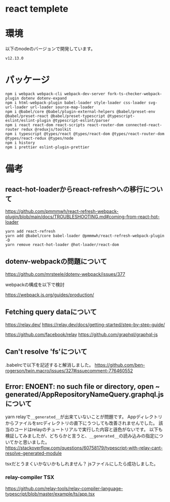 # react templete

# 環境
以下のnodeのバージョンで開発しています。
```
v12.13.0
```

# パッケージ

```
npm i webpack webpack-cli webpack-dev-server fork-ts-checker-webpack-plugin dotenv dotenv-expand
npm i html-webpack-plugin babel-loader style-loader css-loader svg-url-loader url-loader source-map-loader
npm i @babel/core @babel/plugin-external-helpers @babel/preset-env @babel/preset-react @babel/preset-typescript @typescript-eslint/eslint-plugin @typescript-eslint/parser
npm i react react-dom react-scripts react-router-dom connected-react-router redux @reduxjs/toolkit
npm i typescript @types/react @types/react-dom @types/react-router-dom @types/react-redux @types/node
npm i history
npm i prettier eslint-plugin-prettier
```

# 備考

## react-hot-loaderからreact-refreshへの移行について
https://github.com/pmmmwh/react-refresh-webpack-plugin/blob/main/docs/TROUBLESHOOTING.md#coming-from-react-hot-loader

```
yarn add react-refresh
yarn add @babel/core babel-loader @pmmmwh/react-refresh-webpack-plugin -D
yarn remove react-hot-loader @hot-loader/react-dom
```

## dotenv-webpackの問題について
https://github.com/mrsteele/dotenv-webpack/issues/377

webpackの構成を以下で検討

https://webpack.js.org/guides/production/

## Fetching query dataについて

https://relay.dev/
https://relay.dev/docs/getting-started/step-by-step-guide/

https://github.com/facebook/relay
https://github.com/graphql/graphql-js

## Can't resolve 'fs'について
.babelrcで以下を記述すると解消しました。
https://github.com/ben-rogerson/twin.macro/issues/327#issuecomment-776460552

## Error: ENOENT: no such file or directory, open ~ __generated__/AppRepositoryNameQuery.graphql.jsについて

yarn relayで`__generated__`が出来ていないことが問題です。
Appディレクトリからファイルをsrcディレクトリの直下にうつしても改善されませんでした。
該当のコードはrelayのチュートリアルで実行した内容と遜色がないです。
以下も検証してみましたが、どちらかと言うと、`__generated__`の読み込みの指定についてかと思いました。
https://stackoverflow.com/questions/60758179/typescript-with-relay-cant-resolve-generated-module

tsxだとうまくいかないかもしれません？
jsファイルにしたら成功しました。
### relay-compiler TSX
https://github.com/relay-tools/relay-compiler-language-typescript/blob/master/example/ts/app.tsx